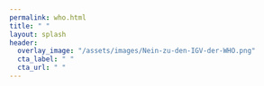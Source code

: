 ```yaml
---
permalink: who.html
title: " "
layout: splash
header:
  overlay_image: "/assets/images/Nein-zu-den-IGV-der-WHO.png"
  cta_label: " "
  cta_url: " "
---
```

